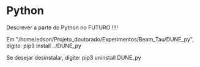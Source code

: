 # Python

Descrever a parte do Python no FUTURO !!!!

Em "/home/edson/Projeto_doutorado/Experimentos/Beam_Tau/DUNE_py", digite:
    pip3 install ../DUNE_py

Se desejar desinstalar, digite:
    pip3 uninstall DUNE_py
